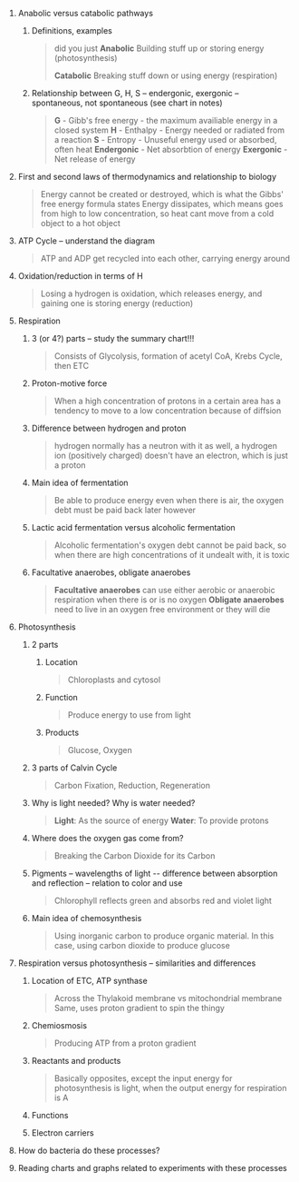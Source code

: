 1.  Anabolic versus catabolic pathways
    
    1.  Definitions, examples

		>did you just **Anabolic**
		> Building stuff up or storing energy (photosynthesis)
		> 
		> **Catabolic**
		> Breaking stuff down or using energy (respiration)
        
    2.  Relationship between G, H, S – endergonic, exergonic – spontaneous, not spontaneous (see chart in notes)

		> **G** - Gibb's free energy - the maximum availiable energy in a closed system
		> **H** - Enthalpy - Energy needed or radiated from a reaction
		> **S** - Entropy - Unuseful energy used or absorbed, often heat
		> **Endergonic** - Net absorbtion of energy
		> **Exergonic** - Net release of energy

2.  First and second laws of thermodynamics and relationship to biology

	> Energy cannot be created or destroyed, which is what the Gibbs' free energy formula states
	> Energy dissipates, which means goes from high to low concentration, so heat cant move from a cold object to a hot object

3.  ATP Cycle – understand the diagram

	> ATP and ADP get recycled into each other, carrying energy around

4.  Oxidation/reduction in terms of H

	> Losing a hydrogen is oxidation, which releases energy, and gaining one is storing energy (reduction)

5.  Respiration
    
    1.  3 (or 4?) parts – study the summary chart!!!
		
		> Consists of Glycolysis, formation of acetyl CoA, Krebs Cycle, then ETC

    2.  Proton-motive force

		> When a high concentration of protons in a certain area has a tendency to move to a low concentration because of diffsion

    3.  Difference between hydrogen and proton

		> hydrogen normally has a neutron with it as well, a hydrogen ion (positively charged) doesn't have an electron, which is just a proton

    4.  Main idea of fermentation

		> Be able to produce energy even when there is air, the oxygen debt must be paid back later however

    5.  Lactic acid fermentation versus alcoholic fermentation

		> Alcoholic fermentation's oxygen debt cannot be paid back, so when there are high concentrations of it undealt with, it is toxic 

    6.  Facultative anaerobes, obligate anaerobes

		> **Facultative anaerobes** can use either aerobic or anaerobic respiration when there is or is no oxygen
		> **Obligate anaerobes** need to live in an oxygen free environment or they will die

6.  Photosynthesis
    
    1.  2 parts
        
        1.  Location

			> Chloroplasts and cytosol

        2.  Function

			> Produce energy to use from light

        3.  Products

			> Glucose, Oxygen

    2.  3 parts of Calvin Cycle

		> Carbon Fixation, Reduction, Regeneration

    3.  Why is light needed? Why is water needed?

		> **Light**: As the source of energy
		> **Water**: To provide protons

    4.  Where does the oxygen gas come from?

		> Breaking the Carbon Dioxide for its Carbon

    5.  Pigments – wavelengths of light -- difference between absorption and reflection – relation to color and use

		> Chlorophyll reflects green and absorbs red and violet light

    6.  Main idea of chemosynthesis

		> Using inorganic carbon to produce organic material. In this case, using carbon dioxide to produce glucose

7.  Respiration versus photosynthesis – similarities and differences
    
    1.  Location of ETC, ATP synthase

		> Across the Thylakoid membrane vs mitochondrial membrane
		> Same, uses proton gradient to spin the thingy

    2.  Chemiosmosis

		> Producing ATP from a proton gradient

    3.  Reactants and products

		> Basically opposites, except the input energy for photosynthesis is light, when the output energy for respiration is A

    4.  Functions
        
    5.  Electron carriers
        
8.  How do bacteria do these processes?
    
9.  Reading charts and graphs related to experiments with these processes
